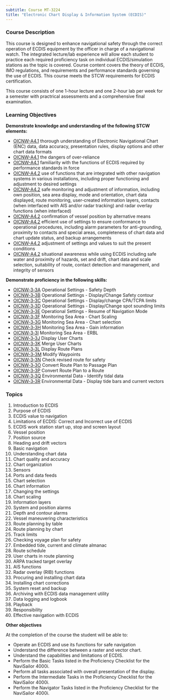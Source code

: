 ```yaml
---
subtitle: Course MT-3224
title: "Electronic Chart Display & Information System (ECDIS)"
---
```


### Course Description

This course is designed to enhance navigational safety through the correct operation of ECDIS equipment by the officer in charge of a navigational watch. The integrated lecture/lab experience will allow each student to practice each required proficiency task on individual ECDIS/simulation stations as the topic is covered. Course content covers the theory of ECDIS, IMO regulations, and requirements and performance standards governing the use of ECDIS. This course meets the STCW requirements for ECDIS certification.

This course consists of one 1-hour lecture and one 2-hour lab per week for a semester with practrical assessments and a comprehensive final examination.


### Learning Objectives

**Demonstrate knowledge and understanding of the following STCW elements:**

* [OICNW-A4.1]({{site.baseurl}}/tables/21.html#OICNW-A4.1) thorough understanding of Electronic Navigational Chart (ENC) data, data accuracy, presentation rules, display options and other chart data formats
* [OICNW-A4.1]({{site.baseurl}}/tables/21.html#OICNW-A4.1) the dangers of over-reliance
* [OICNW-A4.1]({{site.baseurl}}/tables/21.html#OICNW-A4.1) familiarity with the functions of ECDIS required by performance standards in force
* [OICNW-A4.2]({{site.baseurl}}/tables/21.html#OICNW-A4.2) use of functions that are integrated with other navigation systems in various installations, including proper functioning and adjustment to desired settings
* [OICNW-A4.2]({{site.baseurl}}/tables/21.html#OICNW-A4.2) safe monitoring and adjustment of information, including own position, sea area display, mode and orientation, chart data displayed, route monitoring, user-created information layers, contacts (when interfaced with AIS and/or radar tracking) and radar overlay functions (when interfaced)
* [OICNW-A4.2]({{site.baseurl}}/tables/21.html#OICNW-A4.2) confirmation of vessel position by alternative means
* [OICNW-A4.2]({{site.baseurl}}/tables/21.html#OICNW-A4.2) efficient use of settings to ensure conformance to operational procedures, including alarm parameters for anti-grounding, proximity to contacts and special areas, completeness of chart data and chart update status, and backup arrangements
* [OICNW-A4.2]({{site.baseurl}}/tables/21.html#OICNW-A4.2) adjustment of settings and values to suit the present conditions
* [OICNW-A4.2]({{site.baseurl}}/tables/21.html#OICNW-A4.2) situational awareness while using ECDIS including safe water and proximity of hazards, set and drift, chart data and scale selection, suitability of route, contact detection and management, and integrity of sensors

**Demonstrate proficiency in the following skills:**

* [OICNW‑3‑3A](OICNW-3-3A) Operational Settings - Safety Depth
* [OICNW‑3‑3B](OICNW-3-3B) Operational Settings - Display/Change Safety contour
* [OICNW‑3‑3C](OICNW-3-3C) Operational Settings - Display/change CPA/TCPA limits
* [OICNW‑3‑3D](OICNW-3-3D) Operational Settings - Display/Change spot sounding limits
* [OICNW‑3‑3E](OICNW-3-3E) Operational Settings - Resume of Navigation Mode
* [OICNW‑3‑3F](OICNW-3-3F) Monitoring Sea Area - Chart Scaling
* [OICNW‑3‑3G](OICNW-3-3G) Monitoring Sea Area - Chart selection
* [OICNW‑3‑3H](OICNW-3-3H) Monitoring Sea Area - Gain information
* [OICNW‑3‑3I](OICNW-3-3I) Monitoring Sea Area - ERBL
* [OICNW‑3‑3J](OICNW-3-3J) Display User Charts 
* [OICNW‑3‑3K](OICNW-3-3K) Merge User Charts
* [OICNW‑3‑3L](OICNW-3-3L) Display Route Plans
* [OICNW‑3‑3M](OICNW-3-3M) Modify Waypoints
* [OICNW‑3‑3N](OICNW-3-3N) Check revised route for safety
* [OICNW‑3‑3O](OICNW-3-3O) Convert Route Plan to Passage Plan
* [OICNW‑3‑3P](OICNW-3-3P) Convert Route Plan to a Route
* [OICNW‑3‑3Q](OICNW-3-3Q) Environmental Data - Identify tidal data
* [OICNW‑3‑3R](OICNW-3-3R) Environmental Data - Display tide bars and current vectors

### Topics

1. Introduction to ECDIS
2. Purpose of ECDIS
3. ECDIS value to navigation
4. Limitations of ECDIS: Correct and Incorrect use of ECDIS
5. ECDIS work station start up, stop and screen layout
6. Vessel position
7. Position source
8. Heading and drift vectors
9. Basic navigation
10. Understanding chart data
11. Chart quality and accuracy
12. Chart organization
13. Sensors
14. Ports and data feeds
15. Chart selection
16. Chart information
17. Changing the settings
18. Chart scaling
19. Information layers
20. System and position alarms
21. Depth and contour alarms
22. Vessel maneuvering characteristics
23. Route planning by table
24. Route planning by chart
25. Track limits
26. Checking voyage plan for safety
27. Embedded tide, current and climate almanac
28. Route schedule
29. User charts in route planning
30. ARPA tracked target overlay
31. AIS functions
32. Radar overlay (RIB) functions
33. Procuring and installing chart data
34. Installing chart corrections
35. System reset and backup
36. Archiving with ECDIS data management utility
37. Data logging and logbook
38. Playback
39. Responsibility
40. Effective navigation with ECDIS


**Other objectives**


At the completion of the course the student will be able to:

* Operate an ECDIS and use its functions for safe navigation
* Understand the difference between a raster and vector chart.
* Understand the capabilities and limitations of ECDIS.
* Perform the Basic Tasks listed in the Proficiency Checklist for the NaviSailor 4000i.
* Perform all tasks associated with overall presentation of the display.
* Perform the Intermediate Tasks in the Proficiency Checklist for the NaviSailor 4000i.
* Perform the Navigator Tasks listed in the Proficiency Checklist for the NaviSailor 4000i.



